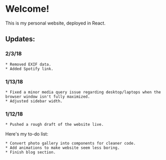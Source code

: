 # Welcome!

This is my personal website, deployed in React.

## Updates:

### 2/3/18

    * Removed EXIF data.
    * Added Spotify link.

### 1/13/18

    * Fixed a minor media query issue regarding desktop/laptops when the browser window isn't fully maximized.
    * Adjusted sidebar width.

### 1/12/18

    * Pushed a rough draft of the website live.



Here's my to-do list:

    * Convert photo gallery into components for cleaner code.
    * Add animations to make website seem less boring.
    * Finish blog section.


